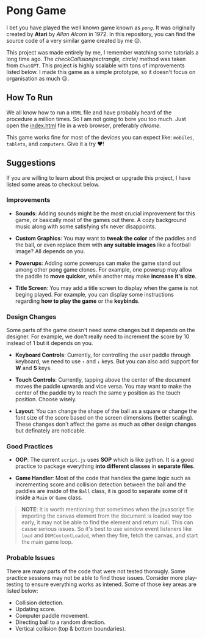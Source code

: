 # Pong Game
I bet you have played the well known game known as *`pong`*. It was originally created by **Atari** by *Allan Alcorn* in 1972. In this repository, you can find the source code of a very similar game created by me :wink:.

This project was made entirely by me, I remember watching some tutorials a long time ago. The *checkCollision(rectrangle, circle)* method was taken from `ChatGPT`. This project is highly scalable with tons of improvements listed below. I made this game as a simple prototype, so it doesn't focus on organisation as much :cry:.

## How To Run
We all know how to run a `HTML` file and have probably heard of the procedure a million times. So I am not going to bore you too much. Just open the [index.html](index.html) file in a web browser, preferably *chrome*. 

This game works fine for most of the devices you can expect like: `mobiles`, `tablets`, and `computers`. Give it a try :heart:!

## Suggestions
If you are willing to learn about this project or upgrade this project, I have listed some areas to checkout below.

### Improvements
- **Sounds**: Adding sounds might be the most crucial improvement for this game, or basically most of the games out there. A cozy background music along with some satisfying sfx never disappoints.

- **Custom Graphics**: You may want to **tweak the color** of the paddles and the ball, or even replace them with **any suitable images** like a football image? All depends on you.

- **Powerups**: Adding some powerups can make the game stand out among other pong game clones. For example, one powerup may allow the paddle to **move quicker**, while another may make **increase it's size**.

- **Title Screen**: You may add a title screen to display when the game is not beging played. For example, you can display some instructions regarding **how to play the game** or the **keybinds**.

### Design Changes
Some parts of the game doesn't need some changes but it depends on the designer. For example, we don't really need to increment the score by 10 instead of 1 but it depends on you.

- **Keyboard Controls**: Currently, for controlling the user paddle through keyboard, we need to use `↑` and `↓` keys. But you can also add support for **W** and **S** keys.

- **Touch Controls**: Currently, tapping above the center of the document moves the paddle upwards and vice versa. You may want to make the center of the paddle try to reach the same y position as the touch position. Choose wisely.

- **Layout**: You can change the shape of the ball as a square or change the font size of the score based on the screen dimensions (better scaling). These changes don't affect the game as much as other design changes but definately are noticable.

### Good Practices
- **OOP**: The current `script.js` uses **SOP** which is like python. It is a good practice to package everything **into different classes** in **separate files**.

- **Game Handler**: Most of the code that handles the game logic such as incrementing score and collision detection between the ball and the paddles are inside of the `Ball` class, it is good to separate some of it inside a `Main` or `Game` class.

> **NOTE**: It is worth mentioning that sometimes when the javascript file importing the canvas element from the document is loaded way too early, it may not be able to find the element and return null. This can cause serious issues. So it's best to use window event listeners like `load` and `DOMContentLoaded`, when they fire, fetch the canvas, and start the main game loop.

### Probable Issues
There are many parts of the code that were not tested thorougly. Some practice sessions may not be able to find those issues. Consider more play-testing to ensure everything works as intened. Some of those key areas are listed below:

- Collision detection.
- Updating score.
- Computer paddle movement.
- Directing ball to a random direction.
- Vertical collision (top & bottom boundaries).
